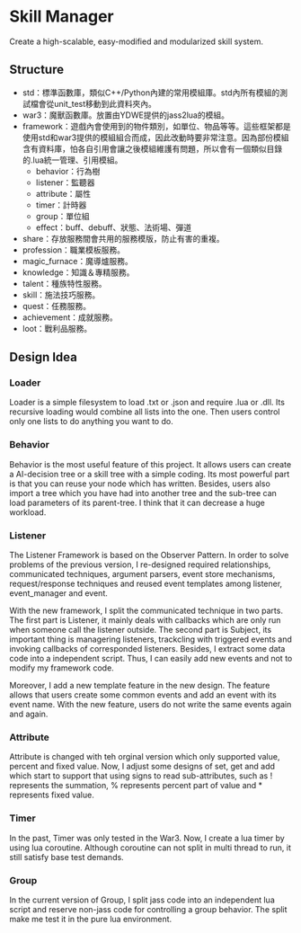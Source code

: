 # Skill Manager
Create a high-scalable, easy-modified and modularized skill system.

## Structure
  - std：標準函數庫，類似C++/Python內建的常用模組庫。std內所有模組的測試檔會從unit_test移動到此資料夾內。
  - war3：魔獸函數庫。放置由YDWE提供的jass2lua的模組。
  - framework：遊戲內會使用到的物件類別，如單位、物品等等。這些框架都是使用std和war3提供的模組組合而成，因此改動時要非常注意。因為部份模組含有資料庫，怕各自引用會讓之後模組維護有問題，所以會有一個類似目錄的.lua統一管理、引用模組。
    - behavior：行為樹
    - listener：監聽器
    - attribute：屬性
    - timer：計時器
    - group：單位組
    - effect：buff、debuff、狀態、法術場、彈道
  - share：存放服務間會共用的服務模版，防止有害的重複。
  - profession：職業模板服務。
  - magic_furnace：魔導爐服務。
  - knowledge：知識＆專精服務。
  - talent：種族特性服務。
  - skill：施法技巧服務。
  - quest：任務服務。
  - achievement：成就服務。
  - loot：戰利品服務。

## Design Idea
### Loader
Loader is a simple filesystem to load .txt or .json and require .lua or .dll. Its recursive loading would combine all lists into the one. Then users control only one lists to do anything you want to do.

### Behavior
Behavior is the most useful feature of this project. It allows users can create a AI-decision tree or a skill tree with a simple coding. Its most powerful part is that you can reuse your node which has written. Besides, users also import a tree which you have had into another tree and the sub-tree can load parameters of its parent-tree. I think that it can decrease a huge workload.

### Listener
The Listener Framework is based on the Observer Pattern. In order to solve problems of the previous version, I re-designed required relationships, communicated techniques, argument parsers, event store mechanisms, request/response techniques and reused event templates among listener, event_manager and event.

With the new framework, I split the communicated technique in two parts. The first part is Listener, it mainly deals with callbacks which are only run when someone call the listener outside. The second part is Subject, its important thing is managering listeners, trackcling with triggered events and invoking callbacks of corresponded listeners. Besides, I extract some data code into a independent script. Thus, I can easily add new events and not to modify my framework code.

Moreover, I add a new template feature in the new design. The feature allows that users create some common events and add an event with its event name. With the new feature, users do not write the same events again and again.

### Attribute
Attribute is changed with teh orginal version which only supported value, percent and fixed value. Now, I adjust some designs of set, get and add which start to support that using signs to read sub-attributes, such as ! represents the summation, % represents percent part of value and * represents fixed value.

### Timer
In the past, Timer was only tested in the War3. Now, I create a lua timer by using lua coroutine. Although coroutine can not split in multi thread to run, it still satisfy base test demands.

### Group
In the current version of Group, I split jass code into an independent lua script and reserve non-jass code for controlling a group behavior. The split make me test it in the pure lua environment.
